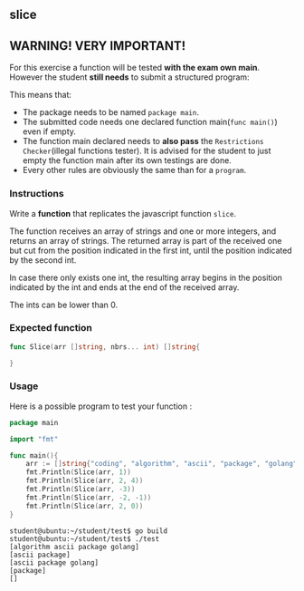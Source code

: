 ## slice

## **WARNING! VERY IMPORTANT!**

For this exercise a function will be tested **with the exam own main**. However the student **still needs** to submit a structured program:

This means that:

- The package needs to be named `package main`.
- The submitted code needs one declared function main(`func main()`) even if empty.
- The function main declared needs to **also pass** the `Restrictions Checker`(illegal functions tester). It is advised for the student to just empty the function main after its own testings are done.
- Every other rules are obviously the same than for a `program`.

### Instructions

Write a **function** that replicates the javascript function `slice`.

The function receives an array of strings and one or more integers, and returns an array of strings. The returned array is part of the received one but cut from the position indicated in the first int, until the position indicated by the second int.

In case there only exists one int, the resulting array begins in the position indicated by the int and ends at the end of the received array.

The ints can be lower than 0.

### Expected function

```go
func Slice(arr []string, nbrs... int) []string{

}
```

### Usage

Here is a possible program to test your function :

```go
package main

import "fmt"

func main(){
    arr := []string{"coding", "algorithm", "ascii", "package", "golang"}
    fmt.Println(Slice(arr, 1))
    fmt.Println(Slice(arr, 2, 4))
    fmt.Println(Slice(arr, -3))
    fmt.Println(Slice(arr, -2, -1))
    fmt.Println(Slice(arr, 2, 0))
}
```

```console
student@ubuntu:~/student/test$ go build
student@ubuntu:~/student/test$ ./test
[algorithm ascii package golang]
[ascii package]
[ascii package golang]
[package]
[]
```
